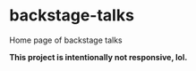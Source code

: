 # backstage-talks
Home page of backstage talks

**This project is intentionally not responsive, lol.**